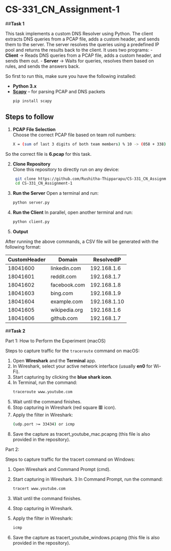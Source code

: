 # CS-331_CN_Assignment-1

##**Task 1**

This task implements a custom DNS Resolver using Python. The client extracts DNS queries from a PCAP file, adds a custom header, and sends them to the server. The server resolves the queries using a predefined IP pool and returns the results back to the client. It uses two programs: - **Client** → Reads DNS queries from a PCAP file, adds a custom header, and sends them out. - **Server** → Waits for queries, resolves them based on rules, and sends the answers back. 

So first to run this, make sure you have the following installed: 
- **Python 3.x**
- **[Scapy](https://scapy.net/)** – for parsing PCAP and DNS packets
    ```bash
    pip install scapy

## **Steps to follow**

1. **PCAP File Selection**  
   Choose the correct PCAP file based on team roll numbers:
    ```bash
    X = (sum of last 3 digits of both team members) % 10 -> (058 + 338) % 10 = 6

So the correct file is **6.pcap** for this task.  

2. **Clone Repository**  
   Clone this repository to directly run on any device:  
   ```bash
    git clone https://github.com/Rushitha-Thipparapu/CS-331_CN_Assignment-1.git
    cd CS-331_CN_Assignment-1

3. **Run the Server**
    Open a terminal and run:
    ```bash
    python server.py

4. **Run the Client**
    In parallel, open another terminal and run:
    ```bash
    python client.py

5. **Output**

After running the above commands, a CSV file will be generated with the following format:

| CustomHeader | Domain        | ResolvedIP     |
|--------------|--------------|----------------|
| 18041600     | linkedin.com | 192.168.1.6    |
| 18041601     | reddit.com   | 192.168.1.7    |
| 18041602     | facebook.com | 192.168.1.8    |
| 18041603     | bing.com     | 192.168.1.9    |
| 18041604     | example.com  | 192.168.1.10   |
| 18041605     | wikipedia.org| 192.168.1.6    |
| 18041606     | github.com   | 192.168.1.7    |

##**Task 2**

Part 1: How to Perform the Experiment (macOS)

Steps to capture traffic for the `traceroute` command on macOS:

1. Open **Wireshark** and the **Terminal** app.  
2. In Wireshark, select your active network interface (usually **en0** for Wi-Fi).  
3. Start capturing by clicking the **blue shark icon**.  
4. In Terminal, run the command:  
   ```bash
   traceroute www.youtube.com
5. Wait until the command finishes.
6. Stop capturing in Wireshark (red square 🟥 icon).
7. Apply the filter in Wireshark:
   ```bash
   (udp.port >= 33434) or icmp
8. Save the capture as tracert_youtube_mac.pcapng (this file is also provided in the repository).

Part 2: 

Steps to capture traffic for the tracert command on Windows:
1. Open Wireshark and Command Prompt (cmd).
2. Start capturing in Wireshark.
3 In Command Prompt, run the command:
      ```bash
      tracert www.youtube.com

4. Wait until the command finishes.
5. Stop capturing in Wireshark.
   
7. Apply the filter in Wireshark:
      ```bash
      icmp
7. Save the capture as tracert_youtube_windows.pcapng (this file is also provided in the repository).

